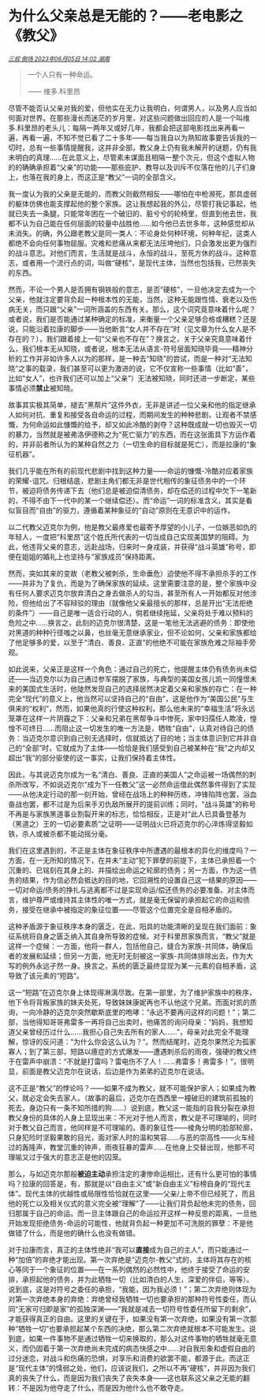 # 为什么父亲总是无能的？——老电影之《教父》

<sup>*[三叔 倒场 2023年06月05日 14:02 湖南](https://mp.weixin.qq.com/s/3_fofydutvj5X19OdyqQ-Q)*</sup>

> 一个人只有一种命运。
> 
> —— 维多.科里昂
> 


尽管不能否认父亲对我的爱，但他实在无力让我明白，何谓男人，以及男人应当如何面对世界。在那些漫长而迷茫的岁月里，对这些问题做出回应的人是一个叫维多.科里昂的老头儿：每隔一两年又或好几年，我都会把这部电影找出来再看一遍，再看一遍，不知不觉已看了二十多年——每当我自以为熟知故事要告诉我的一切时，总有一些事情提醒我，这并非全部，教父身上仍有我未解开的谜题，仍有我未明白的真理……在此意义上，尽管素未谋面且相隔一整个次元，但这个虚拟人物的的确确承担着“父亲”的功能——那些庇护、教导以及训斥不仅落在他的儿子们身上，也落在我的身上，而这正是“教父”一词的全部含义。

我一度认为我的父亲是无能的，而教父则截然相反——哪怕在中枪濒死，那具虚弱的躯体仿佛也能支撑起他的整个家族。这让我想起我的外公，尽管打我记事起，他就已失去一条腿，只能常年困在一个破旧的、脏兮兮的轮椅里，但直到他去世，我都不认为自己能在任何层面的较量中战胜他……如今他已去世多年，这种感觉却从未消失。的确，外公跟老教父是同一类人：不论身处何种环境，何种年纪，这类人都绝不会向任何事物屈服。灾难和悲痛从来都无法压垮他们，只会激发出更为强烈的战斗意志。对他们而言，生活就是战斗，永恒的战斗，至死方休的战斗。这种意志，或者用一个流行点的词，叫做“硬核”，是现代主体，当然也包括我，已然丧失的东西。

然而，不论一个男人是否拥有钢铁般的意志，是否“硬核”，一旦他决定去成为一个父亲，他就注定要背负起一种根本性的无能，当然，这种无能跟性情、衰老以及伤病无关，而只跟“父亲”一词所涵盖的东西有关。那么，这个词究竟意味着什么呢？或者说，我们是否能通过某种确定的标准，来衡量一个父亲足够合格或糟糕？还是说，只能沿着拉康的脚步——当他断言“女人并不存在”时（见文章为什么女人是不存在的？），我们跟着接上一句“父亲也不存在”？换言之，关于父亲究竟意味着什么，我们根本无从知晓，或者说，根本无法从语言-符号层面知晓毕竟——精神分析的工作并非如许多人以为的那样，是一种去“知晓”的尝试，而是一种对“无法知晓”之事的载录，我们甚至可以更为激进的说，它不仅宣称一些事情（比如“善”，比如“女人”，也许我们还可以加上“父亲”）无法被知晓，同时还进一步断定，某些事情必须**禁止**被知晓。

故事其实极其简单，褪去“黑帮片”这件外衣，无非是讲述一位父亲和他的指定继承人如何对抗、重复和接受各自命运的过程，而期间发生的种种悲剧，让观者不禁感慨，为何命运如此慷慨的给予，却又如此冷酷的剥夺？这种既成就一切也毁灭一切的暴力，当然就是被弗洛伊德称之为“死亡驱力”的东西，而在这张面具下方运作着的，并非前者所认为的某种自然之力（一切生命的目标就是死亡），而是拉康的“象征机器”。

我们几乎能在所有的前现代悲剧中找到这种力量——命运的慷慨-冷酷对应着家族的荣耀-诅咒。归根结底，悲剧主角们都无非是世代相传的象征债务中的一个环节，被迫将债务传递下去（他们总是被迫偿清债务，却在偿还的过程中欠下一笔新的，不得不由下一代中的某一个继续偿还）。而“命运”一词的标准含义，其实是看似盲目而“自由”的驱力，遵循着某种象征的“自动”原则在无意识中的运作。

以二代教父迈克尔为例，他是教父最疼爱也最寄予厚望的小儿子，一位嫉恶如仇的年轻人，一度把“科里昂”这个姓氏所代表的一切当成自己实现美国梦的阻碍。为此，他违背父亲的意志，远赴战场，归来时一身戎装，并获得“战斗英雄”称号，即便在姐姐的婚礼上也坚持与“家族成员”保持距离。

然而，突如其来的变故（老教父被刺杀，生命垂危）迫使他不得不承担杀手的工作——并非为了复仇，而是为了确保家族的延续。这里需要注意的是，整个家族中没有任何人要求迈克尔放弃清白之身去做杀人的勾当，甚至所有人一开始都反对他涉险，但他给出了不容辩驳的理由（就像他父亲最擅长的那样，总是开出“无法拒绝的条件”）——自己是唯一适合行动的人，倘若继续拖延，父亲将处于难以预料的危险之中……换言之，此刻的迈克尔很清楚，这是一笔他无法逃避的债务：即使他对黑道的种种行径嗤之以鼻，也丝毫无意继承家业，但不论如何，父亲和家族都给了他足够多的爱，以至于“清白、善良、正直”的他绝不可能在家族危难之际袖手旁观。

如此说来，父亲正是这样一个角色：通过自己的死亡，他提醒主体仍有债务尚未偿还——当迈克尔以为自己通过参军摆脱了家族，与典型的美国女孩儿凯一同憧憬未来的美国式生活时，他陡然发现自己的选择居然决定着父亲和家族的存亡：在一种完全“现代”的意义上，他当然可以坚持自己的“自由”，这是他作为“美国公民”与生俱来的“权利”，然而，如果他真的行使这种权利，那么他未来的“幸福生活”将永远笼罩在这样一片阴霾之下：父亲和兄弟在黑帮争斗中惨死，家中妇孺任人欺凌，惶惶不可终日……而阻止这一切发生的唯一方法是，牺牲“自由”，认真对待自己的债务：当迈克尔意识到自己别无选择时，信就抵达了目的地；当主体意识到它并非自己的“全部”时，它就成为了主体——恰恰是我们感受到自己被某种在“我”之内却又超出“我”的部分驱使的这一事实，让我们保持着主体性。

因此，与其说迈克尔成为一名“清白、善良、正直的美国人”之命运被一场偶然的刺杀所改写，不如说迈克尔“成为下一任教父”这一必然命运借此偶然事件得到了实现——从他决定行动的那一刻开始，曾经在战场上的种种历练，冲锋陷阵也罢，浴血奋战也罢，都不过是为后来手刃仇敌所展开的提前训练；同时，“战斗英雄”的称号不再是与家族黑道事业割裂开来的标志，恰恰相反，正是对“此人已具备登基为（黑道之）王的一切必要素质”之证明——证明战火已将迈克尔的心淬炼得坚毅如铁，杀人或被杀都不能动摇分毫。

我们在这里遇到的，不正是主体在象征秩序中所遭遇的最根本的异化的维度吗？一方面，在一无所知的情况下，在并未“主动”犯下罪孽的前提下，主体已承担着一个沉重的、已铭刻在其身上的、并描绘出命运之轮廓的债务；另一方面，作为这一债务的结果，作为信必然会抵达的目的地，它回溯性的设置自己这一结果的原因——一切对命运/债务的挣扎与逃离都不过是实现命运/偿还债务的必要准备。对主体而言，维护尊严或维持其主体性的唯一方式，就是毫无保留的承担起它的命运和债务，接受在继承中被指定的象征位置——尽管这个位置完全是自相矛盾的。

这种矛盾源于象征秩序本身的匮乏，在此，阳具的功能清晰的呈现在我们面前：象征系统将自身之匮乏纳入其自身所导致的症候。对于科里昂家族而言，“教父”就是这样一个症候：一方面，他将一群人，包括他自己，缝合为家族-共同体，确保后者的发展和延续；但另一方面，他无时无刻被这一家族-共同体排除出去，作为大写的例外永远孑然一身。换言之，系统的匮乏最终显现为某一元素的自相矛盾，这导致了该元素的“短路”。

这一“短路”在迈克尔身上体现得淋漓尽致。在第一部里，为了维护家族中的秩序，他下令将背叛家族的妹夫处死，导致妹妹康妮再也不认他这个兄弟。而面对凯的质询，一向冷静的迈克尔突然歇斯底里的咆哮：“永远不要再问这样的问题！”；第二部，当他得知哥哥弗雷多一再将自己出卖时，他痛苦的询问母亲：“妈妈，我想知道父亲曾经历过什么……我担心自己失去所有的家人……”，母亲对此完全不能理解，惊讶的反问道：“为什么你会这么认为？”。然而结尾时，迈克尔果然沦为孤家寡人；到了第三部，短路以癔症的方式爆发——遭遇刺杀后的雨夜，强硬的教父终于在雷声中崩溃：“不就是打雷吗？雷电伤不了人！……弗雷多！弗雷多！”，很明显，前面是教父迈克尔在说话，后边是作为弟弟的迈克尔在说话。

这不正是“教父”的悖论吗？——如果不成为教父，就不可能保护家人；如果成为教父，就必定会失去家人。（故事的最后，迈克尔在西西里一橦破旧的建筑前孤独的死去，身边只有一条不知所措的狗……）说到底，教父这一能指的自我分裂在承担教父身份的具体的人身上显现出来：不光对于他人而言，教父是不可理喻的，同时对于教父自己而言，他同样是不可理喻的。善的象征性——棱角分明的脸部轮廓，只身犯险时坚毅果敢的目光，面对家人时的温和笑容……与恶的崇高性——火车经过的轰隆声，教堂沉重的钟声，雨夜狂暴的雷声……在他身上交替出现，他那不可理喻又过于强大的意志正是他的囚笼。

那么，与如迈克尔那般**被迫主动**承担注定的凄惨命运相比，还有什么更可怕的事情吗？拉康的回答是，有，那就是以“自由主义”或“新自由主义”标榜自身的“现代主体”。现代主体的优越性或局限性恰恰就在这里——父亲/上帝不但已经死了，而且他的死亡以及相关仪式的意义完全被“理解”了——让我们背负起他未完的债务，回归那属于自己的命运。而一旦主体跟自己的命运拉开这样一种反思的距离，一旦他开始发现拒绝债务-命运的可能性，他就背负起一种更加不可洗脱的罪孽：不是他做错了什么，而是他的确什么也没有做错。

对于拉康而言，真正的主体性绝非“我可以**直接**成为自己的主人”，而只能通过一种“加倍”的弃绝才能出现。第一次弃绝是“迈克尔-教父”式的，主体将其存在的核心等同于一个象征的位置——在一系列偶然的必然性中，他终于接受了命运的安排，承担起他的债务，并为此牺牲一切（比如清白的人生，深爱的伴侣，等等）。说到底，这是对符号之委任的承担，“我能，因为我必须！”；第二次弃绝则体现为对第一次弃绝本身的弃绝：弃绝曾经我牺牲一切也要承担的那种符号性委任，而认同“无家可归即是家”的孤独深渊——“我就是减去一切符号性委任所留下的剩余”，才能获得真正的自由。这里的关键在于，如果没有第一次弃绝，如果没有第一次那种“牺牲一切”也要承担起某个东西的决绝，那么第二次弃绝就根本不可能发生。说到底，如果一件事物不是通过牺牲一切来换取的，那么对这件事物的牺牲就毫无意义，而仍固着于第一次弃绝尚未完成的病态快感之中……对自我形象和虚假自由的过分迷恋，对战斗和伤痛的恐惧，对享乐和消费的欲罢不能，都源于此。而这正是“现代主体”的懦弱之处，他们，应该说我们，之所以不再“硬核”，并非因为我们真的丧失了什么，而是因为我们丧失了丧失本身——这也联系这父亲之无能的翻转：不是因为他夺走了什么，而是因为他什么也不敢夺走。


